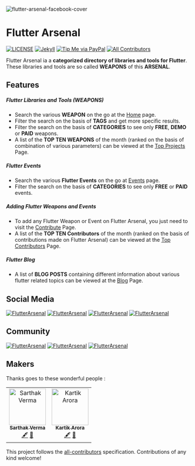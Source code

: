 ![flutter-arsenal-facebook-cover](https://user-images.githubusercontent.com/20480867/60738493-265e8300-9f7c-11e9-8a1f-4ec36ba4e4e1.jpg)

# Flutter Arsenal
[![LICENSE](https://img.shields.io/github/license/karx/FlutterArsenal.svg)](https://raw.githubusercontent.com/karx/homepage/master/LICENSE) [![Jekyll](https://img.shields.io/badge/jekyll-%3E%3D%203.6-blue.svg)](https://jekyllrb.com/) [![Tip Me via PayPal](https://img.shields.io/badge/PayPal-tip%20me-green.svg?logo=paypal)](https://www.paypal.me/karx01)  [![All Contributors](https://img.shields.io/badge/all_contributors-2-orange.svg?style=flat-square)](#contributors)

Flutter Arsenal ia a **categorized directory of libraries and tools for Flutter**. These libraries and tools are so called **WEAPONS** of this **ARSENAL**.

## Features

##### Flutter Libraries and Tools (WEAPONS)

  - Search the various **WEAPON** on the go at the [Home](https://www.flutterarsenal.com) page.
  - Filter the search on the basis of **TAGS** and get more specific results.
  - Filter the search on the basis of **CATEGORIES** to see only **FREE**, **DEMO** or **PAID** weapons.
  - A list of the **TOP TEN WEAPONS** of the month (ranked on the basis of combination of various parameters) can be viewed at the [Top Projects](https://www.flutterarsenal.com/top-projects) Page.
  

##### Flutter Events

  - Search the various **Flutter Events** on the go at [Events](https://www.flutterarsenal.com/events) page.
  - Filter the search on the basis of **CATEGORIES** to see only **FREE** or **PAID** events.

##### Adding Flutter Weapons and Events

  - To add any Flutter Weapon or Event on Flutter Arsenal, you just need to visit the [Contribute](https://www.flutterarsenal.com/contribute) Page.
  - A list of the **TOP TEN Contributors** of the month (ranked on the basis of contributions made on Flutter Arsenal) can be viewed at the [Top Contributors](https://www.flutterarsenal.com/top-contributors) Page.


##### Flutter Blog

  - A list of **BLOG POSTS** containing different information about various flutter related topics can be viewed at the [Blog](https://www.flutterarsenal.com/blog) Page.


## Social Media
[![FlutterArsenal](https://img.shields.io/badge/Facebook%20Page-Like-3b5998.svg)](https://www.facebook.com/flutterarsenal) [![FlutterArsenal](https://img.shields.io/badge/Twitter-Follow-blue.svg)](https://twitter.com/flutterarsenal) [![FlutterArsenal](https://img.shields.io/badge/Instagram-Follow-orange.svg
)](https://www.instagram.com/flutterarsenal/) [![FlutterArsenal](https://img.shields.io/badge/Github-Star-000000.svg
)](https://github.com/IAmSarthakVerma/FlutterArsenal)

## Community
[![FlutterArsenal](https://img.shields.io/badge/Facebook%20Group-Join-3b5998.svg)](https://www.facebook.com/groups/flutterarsenal) [![FlutterArsenal](https://img.shields.io/badge/Telegram%20Group-Join-0088cc.svg
)](https://t.me/joinchat/MmgLoRScpdd4-hXydA4MWw) [![FlutterArsenal](https://img.shields.io/badge/Discord-Join-000000.svg
)](https://discord.gg/YPn8fpa)

## Makers

Thanks goes to these wonderful people :

<!-- ALL-CONTRIBUTORS-LIST:START - Do not remove or modify this section -->
<!-- prettier-ignore -->
<table><tr><td align="center"><a href="https://github.com/IAmSarthakVerma"><img src="https://avatars3.githubusercontent.com/u/20480867?s=400&v=4" width="100px;" alt="Sarthak Verma"/><br /><sub><b>Sarthak Verma</b></sub></a><br /><a href="#content-iamsarthakverma" title="Content">🖋</a> <a href="#ideas-iamsarthakverma" title="Ideas, Planning, & Feedback">🤔</a></td> <td align="center"><a href="https://akriya.co.in"><img src="https://avatars2.githubusercontent.com/u/7826138?v=4" width="100px;" alt="Kartik Arora"/><br /><sub><b>Kartik Arora</b></sub></a><br /><a href="#content-karx" title="Content">🖋</a> <a href="#ideas-karx" title="Ideas, Planning, & Feedback">🤔</a></td></tr></table>

<!-- ALL-CONTRIBUTORS-LIST:END -->

This project follows the [all-contributors](https://github.com/all-contributors/all-contributors) specification. Contributions of any kind welcome!
